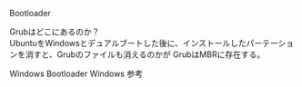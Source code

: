 Bootloader

Grubはどこにあるのか？  
UbuntuをWindowsとデュアルブートした後に、インストールしたパーテーションを消すと、Grubのファイルも消えるのかが
GrubはMBRに存在する。




Windows Bootloader
Windows
参考
[]()
